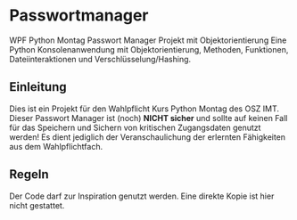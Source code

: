 # Passwortmanager
 WPF Python Montag Passwort Manager Projekt mit Objektorientierung
 Eine Python Konsolenanwendung mit Objektorientierung, Methoden, Funktionen, Dateiinteraktionen und Verschlüsselung/Hashing.

## Einleitung
Dies ist ein Projekt für den Wahlpflicht Kurs Python Montag des OSZ IMT.
Dieser Passwort Manager ist (noch) **NICHT sicher** und sollte auf keinen Fall für das Speichern und Sichern von kritischen Zugangsdaten genutzt werden!
Es dient jediglich der Veranschaulichung der erlernten Fähigkeiten aus dem Wahlpflichtfach.

## Regeln
Der Code darf zur Inspiration genutzt werden. Eine direkte Kopie ist hier nicht gestattet.